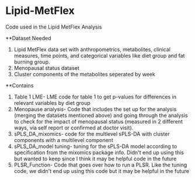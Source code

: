 # Lipid-MetFlex
Code used in the Lipid MetFlex Analysis

**Dataset Needed
1. Lipid MetFlex data set with anthropometrics, metabolites, clinical measures, time points, and categorical variables like diet group and fat burning group.
2. Menopausal status dataset
3. Cluster components of the metabolites seperated by week 

**Contains
1. Table 1 LME- LME code for table 1 to get p-values for differences in relevant variables by diet group
2. Menopause analysis- Code that includes the set up for the analysis (merging the datasets mentioned above) and going through the analysis to check for the impact of menopausal status (measured in 2 different ways, via self report or confirmed at doctor visit).
3. sPLS_DA_mixomics- code for the multlevel sPLS-DA with cluster components with a multilevel component
4. sPLS_DA_model tuning- tuning for the sPLS-DA model according to specification from the mixomics package info. Didn't end up using this but wanted to keep since I think it may be helpful code in the future
5. PLSR_Function- Code that goes over how to run a PLSR. Like the tuning code, we didn't end up using this code but it may be helpful in the future
